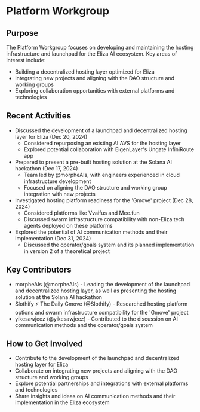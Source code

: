 # Platform Workgroup

## Purpose
The Platform Workgroup focuses on developing and maintaining the hosting infrastructure and launchpad for the Eliza AI ecosystem. Key areas of interest include:
- Building a decentralized hosting layer optimized for Eliza
- Integrating new projects and aligning with the DAO structure and working groups
- Exploring collaboration opportunities with external platforms and technologies

## Recent Activities
- Discussed the development of a launchpad and decentralized hosting layer for Eliza (Dec 20, 2024)
  - Considered repurposing an existing AI AVS for the hosting layer
  - Explored potential collaboration with EigenLayer's Ungate InfiniRoute app
- Prepared to present a pre-built hosting solution at the Solana AI hackathon (Dec 17, 2024)
  - Team led by @morpheAIs, with engineers experienced in cloud infrastructure development
  - Focused on aligning the DAO structure and working group integration with new projects
- Investigated hosting platform readiness for the 'Gmove' project (Dec 28, 2024)
  - Considered platforms like Vvaifus and Mee.fun
  - Discussed swarm infrastructure compatibility with non-Eliza tech agents deployed on these platforms
- Explored the potential of AI communication methods and their implementation (Dec 31, 2024)
  - Discussed the operator/goals system and its planned implementation in version 2 of a theoretical project

## Key Contributors
- morpheAIs (@morpheAIs) - Leading the development of the launchpad and decentralized hosting layer, as well as presenting the hosting solution at the Solana AI hackathon
- Slothify ⚡ The Daily Gmove (@Slothify) - Researched hosting platform options and swarm infrastructure compatibility for the 'Gmove' project
- yikesawjeez (@yikesawjeez) - Contributed to the discussion on AI communication methods and the operator/goals system

## How to Get Involved
- Contribute to the development of the launchpad and decentralized hosting layer for Eliza
- Collaborate on integrating new projects and aligning with the DAO structure and working groups
- Explore potential partnerships and integrations with external platforms and technologies
- Share insights and ideas on AI communication methods and their implementation in the Eliza ecosystem

